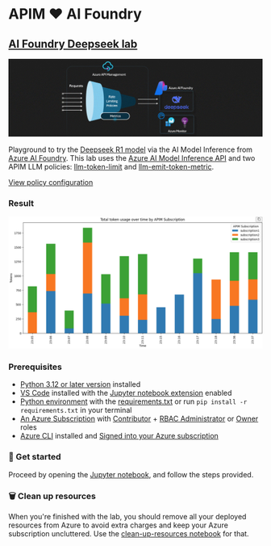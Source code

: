 # APIM ❤️ AI Foundry

## [AI Foundry Deepseek lab](ai-foundry-deepseek.ipynb)

![flow](../../images/ai-foundry-deepseek.gif)

Playground to try the [Deepseek R1 model](https://azure.microsoft.com/en-us/blog/deepseek-r1-is-now-available-on-azure-ai-foundry-and-github/) via the AI Model Inference from [Azure AI Foundry](https://azure.microsoft.com/en-us/products/ai-foundry). This lab uses the [Azure AI Model Inference API](https://learn.microsoft.com/en-us/azure/ai-foundry/model-inference/how-to/inference?tabs=python) and two APIM LLM policies: [llm-token-limit](https://learn.microsoft.com/en-us/azure/api-management/llm-token-limit-policy) and [llm-emit-token-metric](https://learn.microsoft.com/en-us/azure/api-management/llm-emit-token-metric-policy).

[View policy configuration](policy.xml)

### Result

![result](result.png)

### Prerequisites

- [Python 3.12 or later version](https://www.python.org/) installed
- [VS Code](https://code.visualstudio.com/) installed with the [Jupyter notebook extension](https://marketplace.visualstudio.com/items?itemName=ms-toolsai.jupyter) enabled
- [Python environment](https://code.visualstudio.com/docs/python/environments#_creating-environments) with the [requirements.txt](../../requirements.txt) or run `pip install -r requirements.txt` in your terminal
- [An Azure Subscription](https://azure.microsoft.com/free/) with [Contributor](https://learn.microsoft.com/en-us/azure/role-based-access-control/built-in-roles/privileged#contributor) + [RBAC Administrator](https://learn.microsoft.com/en-us/azure/role-based-access-control/built-in-roles/privileged#role-based-access-control-administrator) or [Owner](https://learn.microsoft.com/en-us/azure/role-based-access-control/built-in-roles/privileged#owner) roles
- [Azure CLI](https://learn.microsoft.com/cli/azure/install-azure-cli) installed and [Signed into your Azure subscription](https://learn.microsoft.com/cli/azure/authenticate-azure-cli-interactively)

### 🚀 Get started

Proceed by opening the [Jupyter notebook](ai-foundry-deepseek.ipynb), and follow the steps provided.

### 🗑️ Clean up resources

When you're finished with the lab, you should remove all your deployed resources from Azure to avoid extra charges and keep your Azure subscription uncluttered.
Use the [clean-up-resources notebook](clean-up-resources.ipynb) for that.
